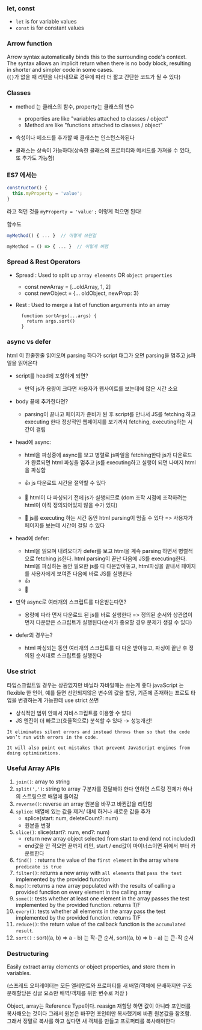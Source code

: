### let, const

- `let` is for variable values
- `const` is for constant values

### Arrow function

Arrow syntax automatically binds this to the surrounding code's context.  
The syntax allows an implicit return when there is no body block, resulting in shorter and simpler code in some cases.  
(`{}`가 없을 때 리턴을 나타내므로 경우에 따라 더 짧고 간단한 코드가 될 수 있다)

### Classes

- method 는 클래스의 함수, property는 클래스의 변수

  - properties are like "variables attached to classes / object"
  - Method are like "functions attached to classes / object"

- 속성이나 메소드를 추가할 때 클래스는 인스턴스화된다
- 클래스는 상속이 가능하다(상속한 클래스의 프로퍼티와 메서드를 가져올 수 있다, 또 추가도 가능함)

### ES7 에서는

```js
constructor() {
  this.myProperty = 'value';
}

```

라고 적던 것을
`myProperty = 'value';` 이렇게 적으면 된다!

함수도

```js
myMethod() { ... }  // 이렇게 쓰던걸

myMethod = () => { ... }  // 이렇게 바뀜

```

### Spread & Rest Operators

- Spread
  : Used to split up `array elements` OR `object properties`

  - const newArray = [...oldArray, 1, 2]
  - const newObject = {... oldObject, newProp: 3}

- Rest
  : Used to merge a list of function arguments into an array

  ```
    function sortArgs(...args) {
      return args.sort()
    }
  ```

### async vs defer

html 이 한줄한줄 읽어오며 parsing 하다가 script 태그가 오면 parsing을 멈추고 js파일을 읽어온다

- script를 head에 포함하게 되면?

  - 만약 js가 용량이 크다면 사용자가 웹사이트를 보는데에 많은 시간 소요

- body 끝에 추가한다면?

  - parsing이 끝나고 페이지가 준비가 된 후 script를 만나서 JS를 fetching 하고 executing 한다 정상적인 웹페이지를 보기까지 fetching, executing하는 시간이 걸림

- head에 async:

  - html을 파싱중에 async를 보고 병렬로 js파일을 fetching한다 js가 다운로드가 완료되면 html 파싱을 멈추고 js를 executing하고 실행이 되면 나머지 html을 파싱함

  - 👍 js 다운로드 시간을 절약할 수 있다
  - 💩 html이 다 파싱되기 전에 js가 실행되므로 (dom 조작 시점에 조작하려는 html이 아직 정의되어있지 않을 수가 있다)
  - 💩 js를 executing 하는 시간 동안 html parsing이 멈출 수 있다 => 사용자가 페이지를 보는데 시간이 걸릴 수 있다

- head에 defer:

  - html을 읽으며 내려오다가 defer를 보고 html을 계속 parsing 하면서 병렬적으로 fetching js한다. html parsing이 끝난 다음에 JS를 executing한다. html을 파싱하는 동안 필요한 js를 다 다운받아놓고, html파싱을 끝내서 페이지를 사용자에게 보여준 다음에 바로 JS를 실행한다
  - 👍
  - 💩

* 만약 async로 여러개의 스크립트를 다운받는다면?

  - 용량에 따라 먼저 다운로드 된 js를 바로 실행한다 => 정의된 순서와 상관없이 먼저 다운받은 스크립트가 실행된다(순서가 중요할 경우 문제가 생길 수 있다)

* defer의 경우는?
  - html 파싱되는 동안 여러개의 스크립트를 다 다운 받아놓고, 파싱이 끝난 후 정의된 순서대로 스크립트를 실행한다

### Use strict

타입스크립트일 경우는 상관없지만 바닐라 자바일때는 쓰는게 좋다
javaScript 는 flexible 한 언어, 예를 들면 선언되지않은 변수의 값을 할당, 기존에 존재하는 프로토 타입을 변경하는게 가능한데 use strict 쓰면

- 상식적인 범위 안에서 자바스크립트를 이용할 수 있다
- JS 엔진이 더 빠르고(효율적으로) 분석할 수 있다 -> 성능개선!

`It eliminates silent errors and instead throws them so that the code won’t run with errors in the code.`

`It will also point out mistakes that prevent JavaScript engines from doing optimizations.`

### Useful Array APIs

1. `join()`: array to string
2. `split(',')`: string to array 구분자를 전달해야 한다 안하면 스트링 전체가 하나의 스트링으로 배열에 들어감
3. `reverse()`: reverse an array 원본을 바꾸고 바뀐값을 리턴함
4. `splice`: 배열에 있는 값을 제거/ 대체 하거나 새로운 값을 추가
   - splice(start: num, deleteCount?: num)
   - 원본을 변경
5. `slice()`: slice(start?: num, end?: num)
   - return new array object selected from start to end (end not included)
   - end값을 안 적으면 끝까지 리턴, start / end값이 마이너스이면 뒤에서 부터 카운트한다
6. `find() `: returns the value of the `first element` in the array where `predicate is true`
7. `filter()`: returns a new array with `all elements` that `pass the test` implemented by the provided function
8. `map()`: returns a new array populated with the results of calling a provided function on every element in the calling array
9. `some()`: tests whether at least one element in the array passes the test implemented by the provided function. returns T/F
10. `every()`: tests whether all elements in the array pass the test implemented by the provided function. returns T/F
11. `reduce()`: the return value of the callback function is the `accumulated result`.
12. `sort()` : sort((a, b) => a - b) 는 작-큰 순서, sort((a, b) => b - a) 는 큰-작 순서

### Destructuring

Easily extract array elements or object properties, and store them in variables.

(스프레드 오퍼레이터는 모든 엘레먼트와 프로퍼티를 새 배열/객체에 분배하지만 구조분해할당은 싱글 요소만 배역/객체를 위한 변수로 저장 )

Object, array는 Reference Type이다. reasign 재할당 하면 값이 아니라 포인터를 복사해오는 것이다 그래서 원본은 바꾸면 포인터만 복사했기에 바뀐 원본값을 참조함. 그래서 정말로 복사를 하고 싶다면 새 객체를 만들고 프로퍼티를 복사해야한다
